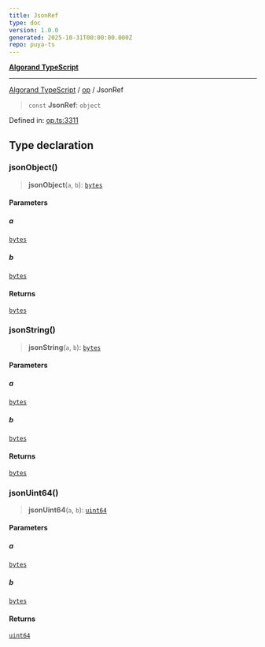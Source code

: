 ```yaml
---
title: JsonRef
type: doc
version: 1.0.0
generated: 2025-10-31T00:00:00.000Z
repo: puya-ts
---
```


[**Algorand TypeScript**](/reference/algorand-typescript/api/readme/)

---

[Algorand TypeScript](docs/_md/modules) / [op](docs/_md/op/README) / JsonRef

> `const` **JsonRef**: `object`

Defined in: [op.ts:3311](https://github.com/algorandfoundation/puya-ts/blob/main/packages/algo-ts/src/op.ts#L3311)

## Type declaration

### jsonObject()

> **jsonObject**(`a`, `b`): [`bytes`](/reference/algorand-typescript/api/index/type-aliases/bytes/)

#### Parameters

##### a

[`bytes`](/reference/algorand-typescript/api/index/type-aliases/bytes/)

##### b

[`bytes`](/reference/algorand-typescript/api/index/type-aliases/bytes/)

#### Returns

[`bytes`](/reference/algorand-typescript/api/index/type-aliases/bytes/)

### jsonString()

> **jsonString**(`a`, `b`): [`bytes`](/reference/algorand-typescript/api/index/type-aliases/bytes/)

#### Parameters

##### a

[`bytes`](/reference/algorand-typescript/api/index/type-aliases/bytes/)

##### b

[`bytes`](/reference/algorand-typescript/api/index/type-aliases/bytes/)

#### Returns

[`bytes`](/reference/algorand-typescript/api/index/type-aliases/bytes/)

### jsonUint64()

> **jsonUint64**(`a`, `b`): [`uint64`](/reference/algorand-typescript/api/index/type-aliases/uint64/)

#### Parameters

##### a

[`bytes`](/reference/algorand-typescript/api/index/type-aliases/bytes/)

##### b

[`bytes`](/reference/algorand-typescript/api/index/type-aliases/bytes/)

#### Returns

[`uint64`](/reference/algorand-typescript/api/index/type-aliases/uint64/)
